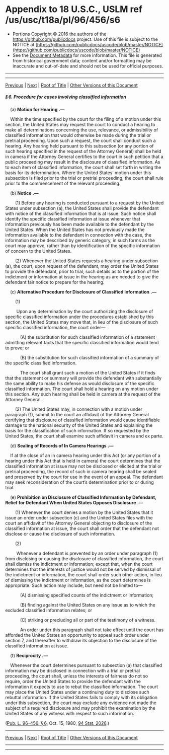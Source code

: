 ---
---

# Appendix to 18 U.S.C., USLM ref /us/usc/t18a/pl/96/456/s6

* Portions Copyright © 2016 the authors of the https://github.com/publicdocs project.
  Use of this file is subject to the NOTICE at [https://github.com/publicdocs/uscode/blob/master/NOTICE](https://github.com/publicdocs/uscode/blob/master/NOTICE)
* See the [Document Metadata](././../../../../../..//README.md) for more information.
  This file is generated from historical government data; content and/or formatting may be inaccurate and out-of-date and should not be used for official purposes.

----------
----------

[Previous](./../../../../../..//us/usc/t18a/pl/96/456/m__us_usc_t18a_pl_96_456_s5.md) | [Next](./../../../../../..//us/usc/t18a/pl/96/456/m__us_usc_t18a_pl_96_456_s7.md) | [Root of Title](./../../../../../../) | [Other Versions of this Document](https://publicdocs.github.io/go/links?ns=uslm&ref=%2Fus%2Fusc%2Ft18a%2Fpl%2F96%2F456%2Fs6)

##### § 6. Procedure for cases involving classified information

    (a)  __Motion for Hearing__  __.—__ 

    Within the time specified by the court for the filing of a motion under this section, the United States may request the court to conduct a hearing to make all determinations concerning the use, relevance, or admissibility of classified information that would otherwise be made during the trial or pretrial proceeding. Upon such a request, the court shall conduct such a hearing. Any hearing held pursuant to this subsection (or any portion of such hearing specified in the request of the Attorney General) shall be held in camera if the Attorney General certifies to the court in such petition that a public proceeding may result in the disclosure of classified information. As to each item of classified information, the court shall set forth in writing the basis for its determination. Where the United States’ motion under this subsection is filed prior to the trial or pretrial proceeding, the court shall rule prior to the commencement of the relevant proceeding.

    (b)  __Notice__  __.—__ 

        (1) Before any hearing is conducted pursuant to a request by the United States under subsection (a), the United States shall provide the defendant with notice of the classified information that is at issue. Such notice shall identify the specific classified information at issue whenever that information previously has been made available to the defendant by the United States. When the United States has not previously made the information available to the defendant in connection with the case, the information may be described by generic category, in such forms as the court may approve, rather than by identification of the specific information of concern to the United States.

        (2) Whenever the United States requests a hearing under subsection (a), the court, upon request of the defendant, may order the United States to provide the defendant, prior to trial, such details as to the portion of the indictment or information at issue in the hearing as are needed to give the defendant fair notice to prepare for the hearing.

    (c)  __Alternative Procedure for Disclosure of Classified Information__  __.—__ 

        (1)

         Upon any determination by the court authorizing the disclosure of specific classified information under the procedures established by this section, the United States may move that, in lieu of the disclosure of such specific classified information, the court order—

            (A) the substitution for such classified information of a statement admitting relevant facts that the specific classified information would tend to prove; or

            (B) the substitution for such classified information of a summary of the specific classified information.

            The court shall grant such a motion of the United States if it finds that the statement or summary will provide the defendant with substantially the same ability to make his defense as would disclosure of the specific classified information. The court shall hold a hearing on any motion under this section. Any such hearing shall be held in camera at the request of the Attorney General.

        (2) The United States may, in connection with a motion under paragraph (1), submit to the court an affidavit of the Attorney General certifying that disclosure of classified information would cause identifiable damage to the national security of the United States and explaining the basis for the classification of such information. If so requested by the United States, the court shall examine such affidavit in camera and ex parte.

    (d)  __Sealing of Records of In Camera Hearings__  __.—__ 

    If at the close of an in camera hearing under this Act (or any portion of a hearing under this Act that is held in camera) the court determines that the classified information at issue may not be disclosed or elicited at the trial or pretrial proceeding, the record of such in camera hearing shall be sealed and preserved by the court for use in the event of an appeal. The defendant may seek reconsideration of the court’s determination prior to or during trial.

    (e)  __Prohibition on Disclosure of Classified Information by Defendant, Relief for Defendant When United States Opposes Disclosure__  __.—__ 

        (1) Whenever the court denies a motion by the United States that it issue an order under subsection (c) and the United States files with the court an affidavit of the Attorney General objecting to disclosure of the classified information at issue, the court shall order that the defendant not disclose or cause the disclosure of such information.

        (2)

         Whenever a defendant is prevented by an order under paragraph (1) from disclosing or causing the disclosure of classified information, the court shall dismiss the indictment or information; except that, when the court determines that the interests of justice would not be served by dismissal of the indictment or information, the court shall order such other action, in lieu of dismissing the indictment or information, as the court determines is appropriate. Such action may include, but need not be limited to—

            (A) dismissing specified counts of the indictment or information;

            (B) finding against the United States on any issue as to which the excluded classified information relates; or

            (C) striking or precluding all or part of the testimony of a witness.

            An order under this paragraph shall not take effect until the court has afforded the United States an opportunity to appeal such order under section 7, and thereafter to withdraw its objection to the disclosure of the classified information at issue.

    (f)  __Reciprocity__  __.—__ 

    Whenever the court determines pursuant to subsection (a) that classified information may be disclosed in connection with a trial or pretrial proceeding, the court shall, unless the interests of fairness do not so require, order the United States to provide the defendant with the information it expects to use to rebut the classified information. The court may place the United States under a continuing duty to disclose such rebuttal information. If the United States fails to comply with its obligation under this subsection, the court may exclude any evidence not made the subject of a required disclosure and may prohibit the examination by the United States of any witness with respect to such information.

([Pub. L. 96–456, § 6][/us/pl/96/456/s6], Oct. 15, 1980, [94 Stat. 2026][/us/stat/94/2026].)

----------

[Previous](./../../../../../..//us/usc/t18a/pl/96/456/m__us_usc_t18a_pl_96_456_s5.md) | [Next](./../../../../../..//us/usc/t18a/pl/96/456/m__us_usc_t18a_pl_96_456_s7.md) | [Root of Title](./../../../../../../) | [Other Versions of this Document](https://publicdocs.github.io/go/links?ns=uslm&ref=%2Fus%2Fusc%2Ft18a%2Fpl%2F96%2F456%2Fs6)

----------
----------

[/us/pl/96/456/s6]: https://publicdocs.github.io/go/links?ns=uslm&ref=%2Fus%2Fpl%2F96%2F456%2Fs6
[/us/stat/94/2026]: https://publicdocs.github.io/go/links?ns=uslm&ref=%2Fus%2Fstat%2F94%2F2026


